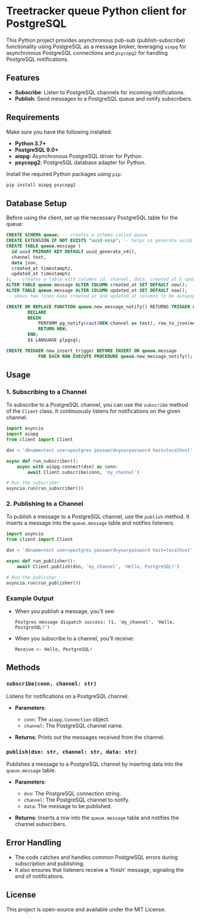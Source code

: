 # Treetracker queue Python client for PostgreSQL

This Python project provides asynchronous pub-sub (publish-subscribe) functionality using PostgreSQL as a message broker, leveraging `aiopg` for asynchronous PostgreSQL connections and `psycopg2` for handling PostgreSQL notifications.

## Features

- **Subscribe**: Listen to PostgreSQL channels for incoming notifications.
- **Publish**: Send messages to a PostgreSQL queue and notify subscribers.

## Requirements

Make sure you have the following installed:

- **Python 3.7+**
- **PostgreSQL 9.0+**
- **aiopg**: Asynchronous PostgreSQL driver for Python.
- **psycopg2**: PostgreSQL database adapter for Python.

Install the required Python packages using `pip`:

```bash
pip install aiopg psycopg2
```

## Database Setup

Before using the client, set up the necessary PostgreSQL table for the queue:

```sql
CREATE SCHEMA queue; -- creates a schema called queue
CREATE EXTENSION IF NOT EXISTS "uuid-ossp"; -- helps us generate uuids
CREATE TABLE queue.message (
  id uuid PRIMARY KEY DEFAULT uuid_generate_v4(),
  channel text,
  data json,
  created_at timestamptz,
  updated_at timestamptz
); -- creates a table with columns id, channel, data, created_at & updated_at
ALTER TABLE queue.message ALTER COLUMN created_at SET DEFAULT now();
ALTER TABLE queue.message ALTER COLUMN updated_at SET DEFAULT now();
-- above two lines make created_at and updated_at columns to be autopopulated

CREATE OR REPLACE FUNCTION queue.new_message_notify() RETURNS TRIGGER AS $$
        DECLARE
        BEGIN
            PERFORM pg_notify(cast(NEW.channel as text), row_to_json(new)::text);
            RETURN NEW;
        END;
        $$ LANGUAGE plpgsql;

CREATE TRIGGER new_insert_trigger BEFORE INSERT ON queue.message
            FOR EACH ROW EXECUTE PROCEDURE queue.new_message_notify();
```

## Usage

### 1. Subscribing to a Channel

To subscribe to a PostgreSQL channel, you can use the `subscribe` method of the `Client` class. It continuously listens for notifications on the given channel.

```python
import asyncio
import aiopg
from client import Client 

dsn = 'dbname=test user=postgres password=yourpassword host=localhost'

async def run_subscriber():
    async with aiopg.connect(dsn) as conn:
        await Client.subscribe(conn, 'my_channel')

# Run the subscriber
asyncio.run(run_subscriber())
```

### 2. Publishing to a Channel

To publish a message to a PostgreSQL channel, use the `publish` method. It inserts a message into the `queue.message` table and notifies listeners.

```python
import asyncio
from client import Client

dsn = 'dbname=test user=postgres password=yourpassword host=localhost'

async def run_publisher():
    await Client.publish(dsn, 'my_channel', 'Hello, PostgreSQL!')

# Run the publisher
asyncio.run(run_publisher())
```

### Example Output

- When you publish a message, you’ll see:

  ```
  Postgres message dispatch success: (1, 'my_channel', 'Hello, PostgreSQL!')
  ```

- When you subscribe to a channel, you’ll receive:

  ```
  Receive <- Hello, PostgreSQL!
  ```

## Methods

### `subscribe(conn, channel: str)`
Listens for notifications on a PostgreSQL channel.

- **Parameters**:
  - `conn`: The `aiopg.Connection` object.
  - `channel`: The PostgreSQL channel name.

- **Returns**: Prints out the messages received from the channel.

### `publish(dsn: str, channel: str, data: str)`
Publishes a message to a PostgreSQL channel by inserting data into the `queue.message` table.

- **Parameters**:
  - `dsn`: The PostgreSQL connection string.
  - `channel`: The PostgreSQL channel to notify.
  - `data`: The message to be published.

- **Returns**: Inserts a row into the `queue.message` table and notifies the channel subscribers.

## Error Handling

- The code catches and handles common PostgreSQL errors during subscription and publishing.
- It also ensures that listeners receive a 'finish' message, signaling the end of notifications.

## License

This project is open-source and available under the MIT License.